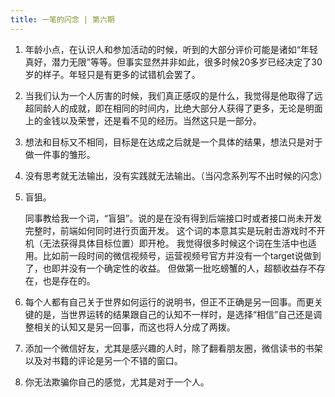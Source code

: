 ```yaml
---
title: 一笔的闪念 | 第六期
---
```


1. 年龄小点，在认识人和参加活动的时候，听到的大部分评价可能是诸如“年轻真好，潜力无限”等等。但事实显然并非如此，很多时候20多岁已经决定了30岁的样子。年轻只是有更多的试错机会罢了。

2. 当我们认为一个人厉害的时候，我们真正感叹的是什么，我觉得是他取得了远超同龄人的成就，即在相同的时间内，比绝大部分人获得了更多，无论是明面上的金钱以及荣誉，还是看不见的经历。当然这只是一部分。

3. 想法和目标又不相同，目标是在达成之后就是一个具体的结果，想法只是对于做一件事的雏形。

4. 没有思考就无法输出，没有实践就无法输出。（当闪念系列写不出时候的闪念）

5. 盲狙。

   同事教给我一个词，“盲狙”。说的是在没有得到后端接口时或者接口尚未开发完整时，前端如何同时进行页面开发。
   这个词的本意其实是玩射击游戏时不开机（无法获得具体目标位置）即开枪。
   我觉得很多时候这个词在生活中也适用。比如前一段时间的微信视频号，运营视频号官方并没有一个target说做到了，也即并没有一个确定性的收益。
   但做第一批吃螃蟹的人，超额收益存不存在，也是存在的。

6. 每个人都有自己关于世界如何运行的说明书，但正不正确是另一回事。而更关键的是，当世界运转的结果跟自己的认知不一样时，是选择“相信”自己还是调整相关的认知又是另一回事，而这也将人分成了两拨。

7. 添加一个微信好友，尤其是感兴趣的人时，除了翻看朋友圈，微信读书的书架以及对书籍的评论是另一个不错的窗口。

8. 你无法欺骗你自己的感觉，尤其是对于一个人。

<commonFooter-for-idea></commonFooter-for-idea>